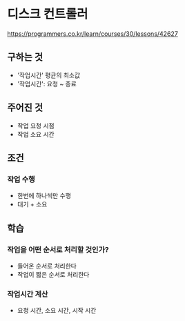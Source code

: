 # 디스크 컨트롤러
https://programmers.co.kr/learn/courses/30/lessons/42627
## 구하는 것
- '작업시간' 평균의 최소값
- '작업시간': 요청 ~ 종료
## 주어진 것
- 작업 요청 시점
- 작업 소요 시간
## 조건
### 작업 수행
- 한번에 하나씩만 수행
- 대기 + 소요

## 학습
### 작업을 어떤 순서로 처리할 것인가?
- 들어온 순서로 처리한다
- 작업이 짧은 순서로 처리한다
### 작업시간 계산
- 요청 시간, 소요 시간, 시작 시간 